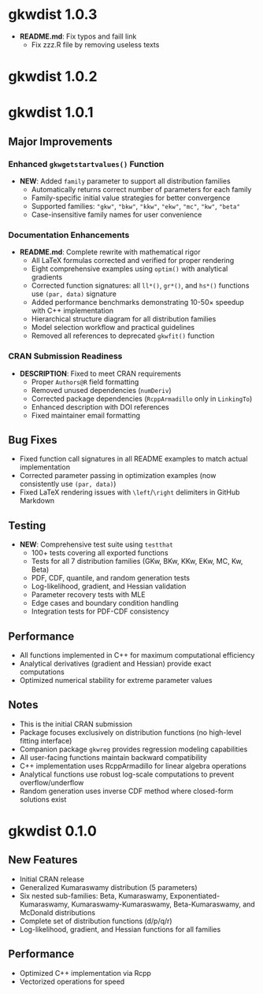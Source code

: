 # gkwdist 1.0.3
* **README.md**: Fix typos and faill link
  - Fix zzz.R file by removing useless texts

# gkwdist 1.0.2

# gkwdist 1.0.1

## Major Improvements

### Enhanced `gkwgetstartvalues()` Function
* **NEW**: Added `family` parameter to support all distribution families
  - Automatically returns correct number of parameters for each family
  - Family-specific initial value strategies for better convergence
  - Supported families: `"gkw"`, `"bkw"`, `"kkw"`, `"ekw"`, `"mc"`, `"kw"`, `"beta"`
  - Case-insensitive family names for user convenience

### Documentation Enhancements
* **README.md**: Complete rewrite with mathematical rigor
  - All LaTeX formulas corrected and verified for proper rendering
  - Eight comprehensive examples using `optim()` with analytical gradients
  - Corrected function signatures: all `ll*()`, `gr*()`, and `hs*()` functions use `(par, data)` signature
  - Added performance benchmarks demonstrating 10-50× speedup with C++ implementation
  - Hierarchical structure diagram for all distribution families
  - Model selection workflow and practical guidelines
  - Removed all references to deprecated `gkwfit()` function

### CRAN Submission Readiness
* **DESCRIPTION**: Fixed to meet CRAN requirements
  - Proper `Authors@R` field formatting
  - Removed unused dependencies (`numDeriv`)
  - Corrected package dependencies (`RcppArmadillo` only in `LinkingTo`)
  - Enhanced description with DOI references
  - Fixed maintainer email formatting

## Bug Fixes

* Fixed function call signatures in all README examples to match actual implementation
* Corrected parameter passing in optimization examples (now consistently use `(par, data)`)
* Fixed LaTeX rendering issues with `\left`/`\right` delimiters in GitHub Markdown

## Testing

* **NEW**: Comprehensive test suite using `testthat`
  - 100+ tests covering all exported functions
  - Tests for all 7 distribution families (GKw, BKw, KKw, EKw, MC, Kw, Beta)
  - PDF, CDF, quantile, and random generation tests
  - Log-likelihood, gradient, and Hessian validation
  - Parameter recovery tests with MLE
  - Edge cases and boundary condition handling
  - Integration tests for PDF-CDF consistency

## Performance

* All functions implemented in C++ for maximum computational efficiency
* Analytical derivatives (gradient and Hessian) provide exact computations
* Optimized numerical stability for extreme parameter values

## Notes

* This is the initial CRAN submission
* Package focuses exclusively on distribution functions (no high-level fitting interface)
* Companion package `gkwreg` provides regression modeling capabilities
* All user-facing functions maintain backward compatibility
* C++ implementation uses RcppArmadillo for linear algebra operations
* Analytical functions use robust log-scale computations to prevent overflow/underflow
* Random generation uses inverse CDF method where closed-form solutions exist

# gkwdist 0.1.0

## New Features

* Initial CRAN release
* Generalized Kumaraswamy distribution (5 parameters)
* Six nested sub-families: Beta, Kumaraswamy, Exponentiated-Kumaraswamy, 
  Kumaraswamy-Kumaraswamy, Beta-Kumaraswamy, and McDonald distributions
* Complete set of distribution functions (d/p/q/r)
* Log-likelihood, gradient, and Hessian functions for all families

## Performance

* Optimized C++ implementation via Rcpp
* Vectorized operations for speed
